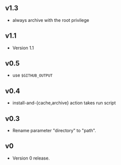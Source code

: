 ## v1.3

- always archive with the root privilege

## v1.1

- Version 1.1

## v0.5

- use `$GITHUB_OUTPUT`

## v0.4

- install-and-{cache,archive} action takes run script

## v0.3

- Rename parameter "directory" to "path".

## v0

- Version 0 release.
